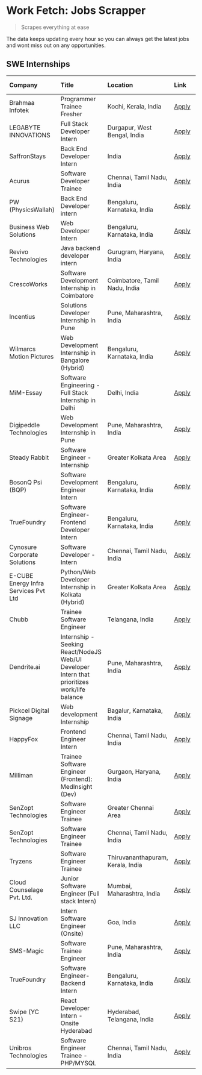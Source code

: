 # Work Fetch: Jobs Scrapper
> Scrapes everything at ease

The data keeps updating every hour so you can always get the latest jobs and wont miss out on any opportunities.

## SWE Internships
<!--START_SECTION:workfetch-->
| Company                              | Title                                                                                        | Location                          | Link                                                                                                                                                                                                                                                                                                       | Date Posted   |
|:-------------------------------------|:---------------------------------------------------------------------------------------------|:----------------------------------|:-----------------------------------------------------------------------------------------------------------------------------------------------------------------------------------------------------------------------------------------------------------------------------------------------------------|:--------------|
| Brahmaa Infotek                      | Programmer Trainee  Fresher                                                                  | Kochi, Kerala, India              | [Apply](https://in.linkedin.com/jobs/view/programmer-trainee-fresher-at-brahmaa-infotek-3909034284?refId=BS56e5eMZ8wcooxnkryPWg%3D%3D&trackingId=PmDavW6ZpzhQ3B0q5KmGlQ%3D%3D&position=17&pageNum=1&trk=public_jobs_jserp-result_search-card)                                                              | 2024-04-25    |
| LEGABYTE INNOVATIONS                 | Full Stack Developer Intern                                                                  | Durgapur, West Bengal, India      | [Apply](https://in.linkedin.com/jobs/view/full-stack-developer-intern-at-legabyte-innovations-3909242720?refId=u4GdvkcgAFVeOVJJ0n3l2w%3D%3D&trackingId=TYYRsJ2Fz%2FTAxjXG55bXAA%3D%3D&position=22&pageNum=0&trk=public_jobs_jserp-result_search-card)                                                      | 2024-04-24    |
| SaffronStays                         | Back End Developer Intern                                                                    | India                             | [Apply](https://in.linkedin.com/jobs/view/back-end-developer-intern-at-saffronstays-3904615385?refId=u4GdvkcgAFVeOVJJ0n3l2w%3D%3D&trackingId=Vy4Ef5PiFiFwzInyStTPBg%3D%3D&position=15&pageNum=0&trk=public_jobs_jserp-result_search-card)                                                                  | 2024-04-23    |
| Acurus                               | Software Developer Trainee                                                                   | Chennai, Tamil Nadu, India        | [Apply](https://in.linkedin.com/jobs/view/software-developer-trainee-at-acurus-3907363844?refId=BS56e5eMZ8wcooxnkryPWg%3D%3D&trackingId=ldlD6enKcdqiB2%2BPClmPug%3D%3D&position=4&pageNum=1&trk=public_jobs_jserp-result_search-card)                                                                      | 2024-04-23    |
| PW (PhysicsWallah)                   | Back End Developer intern                                                                    | Bengaluru, Karnataka, India       | [Apply](https://in.linkedin.com/jobs/view/back-end-developer-intern-at-pw-physicswallah-3907293630?refId=BS56e5eMZ8wcooxnkryPWg%3D%3D&trackingId=kgHerQ%2FCEn0o5ad0xV94JQ%3D%3D&position=1&pageNum=1&trk=public_jobs_jserp-result_search-card)                                                             | 2024-04-22    |
| Business Web Solutions               | Web Developer Intern                                                                         | Bengaluru, Karnataka, India       | [Apply](https://in.linkedin.com/jobs/view/web-developer-intern-at-business-web-solutions-3906717928?refId=u4GdvkcgAFVeOVJJ0n3l2w%3D%3D&trackingId=pqiP3g7yEE8Qbl%2FCbHhXxQ%3D%3D&position=17&pageNum=0&trk=public_jobs_jserp-result_search-card)                                                           | 2024-04-20    |
| Revivo Technologies                  | Java backend developer intern                                                                | Gurugram, Haryana, India          | [Apply](https://in.linkedin.com/jobs/view/java-backend-developer-intern-at-revivo-technologies-3906034446?refId=u4GdvkcgAFVeOVJJ0n3l2w%3D%3D&trackingId=fXf7KC4LRAUBWq2DcWWF6g%3D%3D&position=25&pageNum=0&trk=public_jobs_jserp-result_search-card)                                                       | 2024-04-19    |
| CrescoWorks                          | Software Development Internship in Coimbatore                                                | Coimbatore, Tamil Nadu, India     | [Apply](https://in.linkedin.com/jobs/view/software-development-internship-in-coimbatore-at-crescoworks-3904327953?refId=u4GdvkcgAFVeOVJJ0n3l2w%3D%3D&trackingId=8eJx9S1vI3bk8psXkSb5ng%3D%3D&position=6&pageNum=0&trk=public_jobs_jserp-result_search-card)                                                | 2024-04-17    |
| Incentius                            | Solutions Developer Internship in Pune                                                       | Pune, Maharashtra, India          | [Apply](https://in.linkedin.com/jobs/view/solutions-developer-internship-in-pune-at-incentius-3904329499?refId=u4GdvkcgAFVeOVJJ0n3l2w%3D%3D&trackingId=Z5NwDx9jYR7QA1ImfnHmMg%3D%3D&position=14&pageNum=0&trk=public_jobs_jserp-result_search-card)                                                        | 2024-04-17    |
| Wilmarcs Motion Pictures             | Web Development Internship in Bangalore (Hybrid)                                             | Bengaluru, Karnataka, India       | [Apply](https://in.linkedin.com/jobs/view/web-development-internship-in-bangalore-hybrid-at-wilmarcs-motion-pictures-3904333111?refId=BS56e5eMZ8wcooxnkryPWg%3D%3D&trackingId=BGFjkqHRVz3RgVutPHoSdA%3D%3D&position=8&pageNum=1&trk=public_jobs_jserp-result_search-card)                                  | 2024-04-17    |
| MiM-Essay                            | Software Engineering - Full Stack Internship in Delhi                                        | Delhi, India                      | [Apply](https://in.linkedin.com/jobs/view/software-engineering-full-stack-internship-in-delhi-at-mim-essay-3901647332?refId=u4GdvkcgAFVeOVJJ0n3l2w%3D%3D&trackingId=eiPYeyVuTwS8B1kijWEdtQ%3D%3D&position=20&pageNum=0&trk=public_jobs_jserp-result_search-card)                                           | 2024-04-15    |
| Digipeddle Technologies              | Web Development Internship in Pune                                                           | Pune, Maharashtra, India          | [Apply](https://in.linkedin.com/jobs/view/web-development-internship-in-pune-at-digipeddle-technologies-3898605884?refId=BS56e5eMZ8wcooxnkryPWg%3D%3D&trackingId=YlHDtpv86jKxdDbx6x1ITQ%3D%3D&position=10&pageNum=1&trk=public_jobs_jserp-result_search-card)                                              | 2024-04-13    |
| Steady Rabbit                        | Software Engineer - Internship                                                               | Greater Kolkata Area              | [Apply](https://in.linkedin.com/jobs/view/software-engineer-internship-at-steady-rabbit-3885171077?refId=u4GdvkcgAFVeOVJJ0n3l2w%3D%3D&trackingId=fee9LUZuhwqiQADIP9Y7ZA%3D%3D&position=5&pageNum=0&trk=public_jobs_jserp-result_search-card)                                                               | 2024-04-08    |
| BosonQ Psi (BQP)                     | Software Development Engineer Intern                                                         | Bengaluru, Karnataka, India       | [Apply](https://in.linkedin.com/jobs/view/software-development-engineer-intern-at-bosonq-psi-bqp-3888328596?refId=u4GdvkcgAFVeOVJJ0n3l2w%3D%3D&trackingId=BLM%2Fo8va58CMCGv2Mh6fSQ%3D%3D&position=23&pageNum=0&trk=public_jobs_jserp-result_search-card)                                                   | 2024-04-06    |
| TrueFoundry                          | Software Engineer- Frontend Developer Intern                                                 | Bengaluru, Karnataka, India       | [Apply](https://in.linkedin.com/jobs/view/software-engineer-frontend-developer-intern-at-truefoundry-3887320206?refId=u4GdvkcgAFVeOVJJ0n3l2w%3D%3D&trackingId=7LZFuTlzJ%2F7S6ePcRuB9Ew%3D%3D&position=12&pageNum=0&trk=public_jobs_jserp-result_search-card)                                               | 2024-04-05    |
| Cynosure Corporate Solutions         | Software Developer -Intern                                                                   | Chennai, Tamil Nadu, India        | [Apply](https://in.linkedin.com/jobs/view/software-developer-intern-at-cynosure-corporate-solutions-3884767755?refId=u4GdvkcgAFVeOVJJ0n3l2w%3D%3D&trackingId=9WDjKE2N8Xc0Eu1MdO290Q%3D%3D&position=16&pageNum=0&trk=public_jobs_jserp-result_search-card)                                                  | 2024-04-04    |
| E-CUBE Energy Infra Services Pvt Ltd | Python/Web Developer Internship in Kolkata (Hybrid)                                          | Greater Kolkata Area              | [Apply](https://in.linkedin.com/jobs/view/python-web-developer-internship-in-kolkata-hybrid-at-e-cube-energy-infra-services-pvt-ltd-3882160442?refId=u4GdvkcgAFVeOVJJ0n3l2w%3D%3D&trackingId=zDeWp34KORrlsK2OMAiyrA%3D%3D&position=7&pageNum=0&trk=public_jobs_jserp-result_search-card)                   | 2024-04-02    |
| Chubb                                | Trainee Software Engineer                                                                    | Telangana, India                  | [Apply](https://in.linkedin.com/jobs/view/trainee-software-engineer-at-chubb-3909641440?refId=u4GdvkcgAFVeOVJJ0n3l2w%3D%3D&trackingId=EuhlI2EziOpLb6klBQg9Bw%3D%3D&position=4&pageNum=0&trk=public_jobs_jserp-result_search-card)                                                                          | 2024-03-30    |
| Dendrite.ai                          | Internship - Seeking React/NodeJS Web/UI Developer Intern that prioritizes work/life balance | Pune, Maharashtra, India          | [Apply](https://in.linkedin.com/jobs/view/internship-seeking-react-nodejs-web-ui-developer-intern-that-prioritizes-work-life-balance-at-dendrite-ai-3853583200?refId=BS56e5eMZ8wcooxnkryPWg%3D%3D&trackingId=XCrFbCYipN7TqIrQuJCs%2Fg%3D%3D&position=7&pageNum=1&trk=public_jobs_jserp-result_search-card) | 2024-03-12    |
| Pickcel Digital Signage              | Web development Internship                                                                   | Bagalur, Karnataka, India         | [Apply](https://in.linkedin.com/jobs/view/web-development-internship-at-pickcel-digital-signage-3849506118?refId=BS56e5eMZ8wcooxnkryPWg%3D%3D&trackingId=X0xIfwb9o2XtSw4TBCMskA%3D%3D&position=24&pageNum=1&trk=public_jobs_jserp-result_search-card)                                                      | 2024-03-08    |
| HappyFox                             | Frontend Engineer Intern                                                                     | Chennai, Tamil Nadu, India        | [Apply](https://in.linkedin.com/jobs/view/frontend-engineer-intern-at-happyfox-3848357951?refId=BS56e5eMZ8wcooxnkryPWg%3D%3D&trackingId=wDU0BlkDlu%2FNrURc57bz0Q%3D%3D&position=22&pageNum=1&trk=public_jobs_jserp-result_search-card)                                                                     | 2024-03-07    |
| Milliman                             | Trainee Software Engineer (Frontend): MedInsight (Dev)                                       | Gurgaon, Haryana, India           | [Apply](https://in.linkedin.com/jobs/view/trainee-software-engineer-frontend-medinsight-dev-at-milliman-3792874280?refId=u4GdvkcgAFVeOVJJ0n3l2w%3D%3D&trackingId=4vQtXi7AeGeRbkwvjkhW7Q%3D%3D&position=9&pageNum=0&trk=public_jobs_jserp-result_search-card)                                               | 2024-03-01    |
| SenZopt Technologies                 | Software Engineer Trainee                                                                    | Greater Chennai Area              | [Apply](https://in.linkedin.com/jobs/view/software-engineer-trainee-at-senzopt-technologies-3827688781?refId=BS56e5eMZ8wcooxnkryPWg%3D%3D&trackingId=XqjgtQEXDB6CfWzpQvQ71A%3D%3D&position=5&pageNum=1&trk=public_jobs_jserp-result_search-card)                                                           | 2024-02-12    |
| SenZopt Technologies                 | Software Engineer Trainee                                                                    | Chennai, Tamil Nadu, India        | [Apply](https://in.linkedin.com/jobs/view/software-engineer-trainee-at-senzopt-technologies-3827686880?refId=BS56e5eMZ8wcooxnkryPWg%3D%3D&trackingId=no7A2HFDHGJT%2FOlvv0twfQ%3D%3D&position=21&pageNum=1&trk=public_jobs_jserp-result_search-card)                                                        | 2024-02-12    |
| Tryzens                              | Software Engineer Trainee                                                                    | Thiruvananthapuram, Kerala, India | [Apply](https://in.linkedin.com/jobs/view/software-engineer-trainee-at-tryzens-3809363491?refId=BS56e5eMZ8wcooxnkryPWg%3D%3D&trackingId=y6csA911Fx4irJoWmogl3w%3D%3D&position=6&pageNum=1&trk=public_jobs_jserp-result_search-card)                                                                        | 2024-01-18    |
| Cloud Counselage Pvt. Ltd.           | Junior Software Engineer (Full stack Intern)                                                 | Mumbai, Maharashtra, India        | [Apply](https://in.linkedin.com/jobs/view/junior-software-engineer-full-stack-intern-at-cloud-counselage-pvt-ltd-3803132814?refId=u4GdvkcgAFVeOVJJ0n3l2w%3D%3D&trackingId=9ocUVxNV7CSOS902vOsunA%3D%3D&position=24&pageNum=0&trk=public_jobs_jserp-result_search-card)                                     | 2024-01-11    |
| SJ Innovation LLC                    | Intern Software Engineer (Onsite)                                                            | Goa, India                        | [Apply](https://in.linkedin.com/jobs/view/intern-software-engineer-onsite-at-sj-innovation-llc-3799959011?refId=BS56e5eMZ8wcooxnkryPWg%3D%3D&trackingId=y9LTbZ%2BzK07uql9iNPA9Gg%3D%3D&position=16&pageNum=1&trk=public_jobs_jserp-result_search-card)                                                     | 2024-01-11    |
| SMS-Magic                            | Software Trainee Engineer                                                                    | Pune, Maharashtra, India          | [Apply](https://in.linkedin.com/jobs/view/software-trainee-engineer-at-sms-magic-3761409781?refId=BS56e5eMZ8wcooxnkryPWg%3D%3D&trackingId=hbhWtpHbermDU0yFOOLnoA%3D%3D&position=2&pageNum=1&trk=public_jobs_jserp-result_search-card)                                                                      | 2023-11-16    |
| TrueFoundry                          | Software Engineer-Backend Intern                                                             | Bengaluru, Karnataka, India       | [Apply](https://in.linkedin.com/jobs/view/software-engineer-backend-intern-at-truefoundry-3779508170?refId=BS56e5eMZ8wcooxnkryPWg%3D%3D&trackingId=METDIOVnMSvD9oFOl6iv%2Bw%3D%3D&position=3&pageNum=1&trk=public_jobs_jserp-result_search-card)                                                           | 2023-11-10    |
| Swipe (YC S21)                       | React Developer Intern - Onsite Hyderabad                                                    | Hyderabad, Telangana, India       | [Apply](https://in.linkedin.com/jobs/view/react-developer-intern-onsite-hyderabad-at-swipe-yc-s21-3737600089?refId=BS56e5eMZ8wcooxnkryPWg%3D%3D&trackingId=E1Y1KXoN3tl72FuSTDQNCQ%3D%3D&position=12&pageNum=1&trk=public_jobs_jserp-result_search-card)                                                    | 2023-10-13    |
| Unibros Technologies                 | Software Engineer Trainee - PHP/MYSQL                                                        | Chennai, Tamil Nadu, India        | [Apply](https://in.linkedin.com/jobs/view/software-engineer-trainee-php-mysql-at-unibros-technologies-3656599241?refId=BS56e5eMZ8wcooxnkryPWg%3D%3D&trackingId=IFBuRIKutKocTlTnxHTQhg%3D%3D&position=9&pageNum=1&trk=public_jobs_jserp-result_search-card)                                                 | 2023-06-12    |
<!--END_SECTION:workfetch-->
